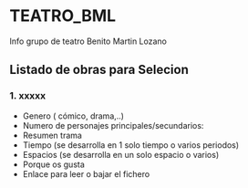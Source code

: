 # TEATRO_BML
Info grupo de teatro Benito Martin Lozano

## Listado de obras para Selecion

### 1. xxxxx

* Genero ( cómico, drama,..)
* Numero de personajes principales/secundarios: 
* Resumen trama
* Tiempo (se desarrolla en 1 solo tiempo o  varios periodos)
* Espacios (se desarrolla en un solo espacio o varios)
* Porque os gusta
* Enlace para leer o bajar el fichero
